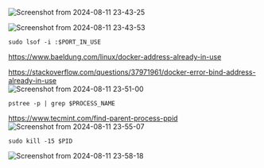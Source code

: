![Screenshot from 2024-08-11 23-43-25](https://github.com/user-attachments/assets/603b7671-3b14-414c-b927-50e36284b52f)

![Screenshot from 2024-08-11 23-43-53](https://github.com/user-attachments/assets/ea51f96e-ada3-4416-a99d-67f6e23c65cd)

`sudo lsof -i :$PORT_IN_USE`

https://www.baeldung.com/linux/docker-address-already-in-use

https://stackoverflow.com/questions/37971961/docker-error-bind-address-already-in-use \
![Screenshot from 2024-08-11 23-51-00](https://github.com/user-attachments/assets/bb807361-19b0-4394-b69c-1528758b3d08)

`pstree -p | grep $PROCESS_NAME`

https://www.tecmint.com/find-parent-process-ppid \
![Screenshot from 2024-08-11 23-55-07](https://github.com/user-attachments/assets/f31a3e94-baa0-4244-b3da-bdac28ecdc46)

`sudo kill -15 $PID`

![Screenshot from 2024-08-11 23-58-18](https://github.com/user-attachments/assets/5d8c850f-d8fc-4b14-b7b9-51da2c564037)
